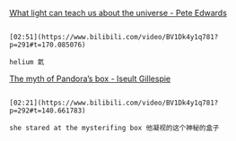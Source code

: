 [What light can teach us about the universe - Pete Edwards](https://www.bilibili.com/video/BV1Dk4y1q781?p=291)

```ad-note

[02:51](https://www.bilibili.com/video/BV1Dk4y1q781?p=291#t=170.085076)

helium 氦
```

[The myth of Pandora’s box - Iseult Gillespie](https://www.bilibili.com/video/BV1Dk4y1q781?p=292)


```ad-note

[02:21](https://www.bilibili.com/video/BV1Dk4y1q781?p=292#t=140.661783)

she stared at the mysterifing box 他凝视的这个神秘的盒子
```
